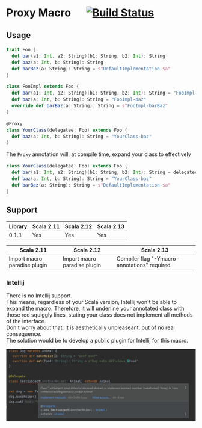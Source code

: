 # Proxy Macro &emsp; [![Build Status](https://www.travis-ci.com/cmhteixeira/delegate-macro.svg?branch=master)](https://www.travis-ci.com/cmhteixeira/delegate-macro)

## Usage

```scala
trait Foo {
  def bar(a1: Int, a2: String)(b1: String, b2: Int): String
  def baz(a: Int, b: String): String
  def barBaz(a: String): String = s"DefaultImplementation-$a"
}
```

```scala
class FooImpl extends Foo {
  def bar(a1: Int, a2: String)(b1: String, b2: Int): String = "FooImpl-bar"
  def baz(a: Int, b: String): String = "FooImpl-baz"
  override def barBaz(a: String): String = s"FooImpl-barBaz"
}
```

```scala
@Proxy
class YourClass(delegatee: Foo) extends Foo {
  def baz(a: Int, b: String): String = "YourClass-baz"
}
```

The `Proxy` annotation will, at compile time, expand your class to effectively
```scala
class YourClass(delegatee: Foo) extends Foo {
  def bar(a1: Int, a2: String)(b1: String, b2: Int): String = delegatee.bar(a1, a2)(b1, b2)
  def baz(a: Int, b: String): String = "YourClass-baz"
  def barBaz(a: String): String = s"DefaultImplementation-$a"
}
```

## Support

| Library | Scala 2.11 | Scala 2.12 | Scala 2.13 |
|---------|------------|------------|------------|
| 0.1.1   | Yes        | Yes        | Yes        |

| Scala 2.11                                                  | Scala 2.12                                                 | Scala 2.13                                                           |
|-------------------------------------------------------------|------------------------------------------------------------|----------------------------------------------------------------------|
| Import macro paradise plugin  | Import macro paradise plugin | Compiler flag "-Ymacro-annotations" required |

### Intellij

There is no Intellij support.  
This means, regardless of your Scala version, Intellij won't be able to expand the macro. Therefore, it will underline your annotated class with those red squiggly lines, stating your class does not implement all methods of the interface.  
Don't worry about that. It is aesthetically unpleaseant, but of no real consequence.   
The solution would be to develop a public plugin for Intellij for this macro.

![](./documentation/ExampleRedLinesIntellijSupport.png)
